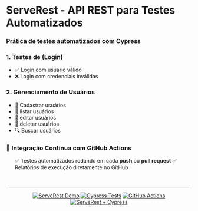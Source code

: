 <h1>ServeRest - API REST para Testes Automatizados</h1>

### Prática de testes automatizados com Cypress
###  1. Testes de (Login)
<ul>
<li>✅ Login com usuário válido
<li>❌ Login com credenciais inválidas
</ul>

### 2. Gerenciamento de Usuários
<ul>
<li>👥 Cadastrar usuários
<li>👥 listar usuários
<li>👥 editar usuários
<li>👥 deletar usuários
<li>🔍 Buscar usuários
</ul>

### 🔧 Integração Contínua com GitHub Actions
<ul>
✅ Testes automatizados rodando em cada <b>push</b> ou <b>pull request</b>
✅ Relatórios de execução diretamente no GitHub
</ul><br>

<div align="center"><hr>

[![ServeRest Demo](https://img.shields.io/badge/API-ServeRest-brightgreen)](https://serverest.dev)
[![Cypress Tests](https://img.shields.io/badge/Tested%20with-Cypress-04C38E.svg)](https://www.cypress.io/)
[![GitHub Actions](https://img.shields.io/badge/GitHub%20Actions-Automated%20Tests-2088FF.svg)](https://github.com/features/actions)
[![ServeRest + Cypress](https://img.shields.io/badge/API%20Tested-ServeRest%20%7C%20Cypress-04C38E)](https://serverest.dev)

